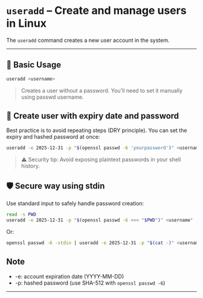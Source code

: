 # `useradd` – Create and manage users in Linux

The `useradd` command creates a new user account in the system.

---

## 🧱 Basic Usage

```bash
useradd <username>
```

>Creates a user without a password. You'll need to set it manually using passwd username.

## 🔐 Create user with expiry date and password

Best practice is to avoid repeating steps (DRY principle). You can set the expiry and hashed password at once:

```bash
useradd -e 2025-12-31 -p "$(openssl passwd -6 'yourpassword')" <username>
```

>⚠️ Security tip: Avoid exposing plaintext passwords in your shell history.

## 🛡️ Secure way using stdin

Use standard input to safely handle password creation:
```bash
read -s PWD
useradd -e 2025-12-31 -p "$(openssl passwd -6 <<< "$PWD")" <username"
```
Or:
```bash
openssl passwd -6 -stdin | useradd -e 2025-12-31 -p "$(cat -)" <username>
```

## Note
- -e: account expiration date (YYYY-MM-DD)
- -p: hashed password (use SHA-512 with `openssl passwd -6`)

---